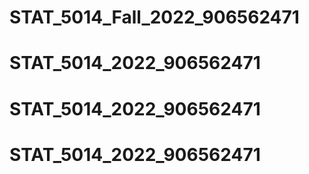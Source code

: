 # STAT_5014_Fall_2022_906562471
# STAT_5014_2022_906562471
# STAT_5014_2022_906562471
# STAT_5014_2022_906562471
